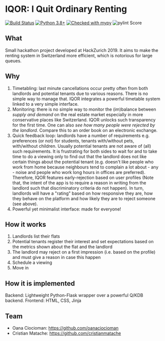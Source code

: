 IQOR: I Quit Ordinary Renting
=============================
[![Build Status](https://dev.azure.com/crm15/workspace/_apis/build/status/cristianmatache.workspace?branchName=master)](https://dev.azure.com/crm15/workspace/_build/latest?definitionId=1&branchName=master)
[![Python 3.8+](https://img.shields.io/badge/python-3.7+-blue.svg)](https://www.python.org/downloads/)
[![Checked with mypy](http://www.mypy-lang.org/static/mypy_badge.svg)](http://mypy-lang.org/)
![pylint Score](https://mperlet.github.io/pybadge/badges/10.svg)

What
----
Small hackathon project developed at HackZurich 2019.
It aims to make the renting system in Switzerland more efficient, which is notorious for large queues.

Why
---
1. Timetabling: last minute cancellations occur pretty often from both landlords and potential tenants due to various reasons. There is no simple way to manage that.
   IQOR integrates a powerful timetable system linked to a very simple interface.
2. Monitoring: there is no simple way to monitor the (im)balance between *supply and demand* on the real estate market especially in more conservative places like Switzerland. IQOR unlocks such transparency for the first time. One can also *see how many people were rejected by the landlord*. Compare this to an order book on an electronic exchange.
3. Quick feedback loop: landlords have a number of requirements e.g. preferences (or not) for students, tenants with/without pets, with/without children. Usually potential tenants are not aware of (all) such requirements. It is frustrating for both sides to wait for and to take time to do a viewing only to find out that the landlord does not like certain things about the potential tenant (e.g. doesn't like people who work from home because neighbours tend to complain a lot about - any - noise and people who work long hours in offices are preferred). Therefore, IQOR features early-rejection based on user profiles (Note that, the intent of the app is to require a reason in writing from the landlord such that discriminatory criteria do not happen). In turn, landlords will have a "rating" based on how responsive they are, how they behave on the platform and how likely they are to reject someone (see above).
4. Powerful yet minimalist interface: made for everyone!

How it works
------------
1. Landlords list their flats
2. Potential tenants register their interest and set expectations based on the metrics shown about the flat and the landlord
3. The landlord may reject on a first impression (i.e. based on the profile) and must give a reason in case this happen
4. Schedule a viewing
5. Move in


How it is implemented
---------------------
Backend: Lightweight Python-Flask wrapper over a powerful Q/KDB backend.
Frontend: HTML, CSS, Jinja

Team
----
- Oana Ciocioman: https://github.com/oanaciocioman
- Cristian Matache: https://github.com/cristianmatache
